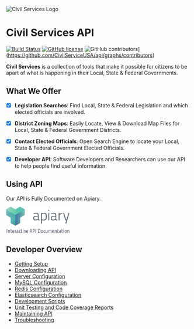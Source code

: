![Civil Services Logo](https://cdn.civil.services/common/github-logo.png "Civil Services Logo")

Civil Services API
===

[![Build Status](https://circleci.com/gh/CivilServiceUSA/api/tree/master.svg?style=shield)](https://circleci.com/gh/CivilServiceUSA/api/tree/master) [![GitHub license](https://img.shields.io/badge/license-MIT-blue.svg?style=flat)](https://raw.githubusercontent.com/CivilServiceUSA/api/master/LICENSE) ![GitHub contributors](https://img.shields.io/github/contributors/CivilServiceUSA/api.svg)](https://github.com/CivilServiceUSA/api/graphs/contributors)

__Civil Services__ is a collection of tools that make it possible for citizens to be apart of what is happening in their Local, State & Federal Governments.


What We Offer
---

- [X] __Legislation Searches__:  Find Local, State & Federal Legislation and which elected officials are involved.
- [X] __District Zoning Maps__: Easily Locate, View & Download Map Files for Local, State & Federal Government Districts.
- [X] __Contact Elected Officials__:  Open Search Engine to locate your Local, State & Federal Government Elected Officials.
- [X] __Developer API__:  Software Developers and Researchers can use our API to help people find useful information.


Using API
---

Our API is Fully Documented on Apiary.

[![API Documentation](docs/img/apiary-button.png)](http://docs.civilservices.apiary.io)


Developer Overview
---

* [Getting Setup](docs/getting-setup.md)
* [Downloading API](docs/downloading-api.md)
* [Server Configuration](docs/server-configuration.md)
* [MySQL Configuration](docs/mysql-configuration.md)
* [Redis Configuration](docs/redis-configuration.md)
* [Elasticsearch Configuration](docs/elasticsearch-configuration.md)
* [Development Scripts](docs/development-scripts.md)
* [Unit Testing and Code Coverage Reports](docs/unit-testing-and-code-coverage-reports.md)
* [Maintaining API](docs/maintaining-api.md)
* [Troubleshooting](docs/troubleshooting.md)